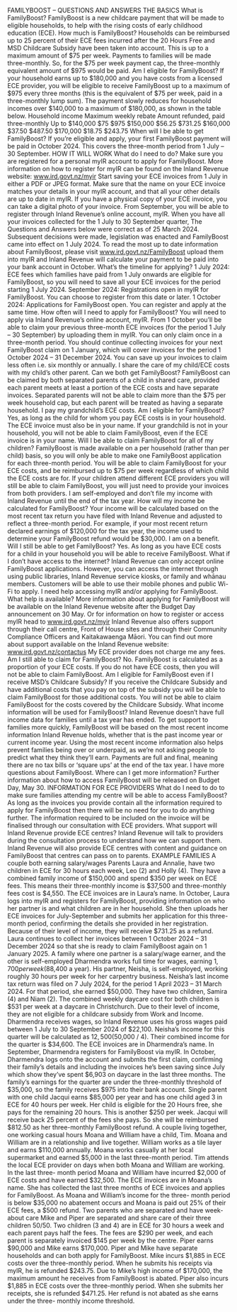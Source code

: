 FAMILYBOOST – QUESTIONS AND ANSWERS THE BASICS What is FamilyBoost? FamilyBoost is a new childcare payment that will be made to eligible households, to help with the rising costs of early childhood education (ECE). How much is FamilyBoost? Households can be reimbursed up to 25 percent of their ECE fees incurred after the 20 Hours Free and MSD Childcare Subsidy have been taken into account. This is up to a maximum amount of $75 per week. Payments to families will be made three-monthly. So, for the $75 per week payment cap, the three-monthly equivalent amount of $975 would be paid. Am I eligible for FamilyBoost? If your household earns up to $180,000 and you have costs from a licensed ECE provider, you will be eligible to receive FamilyBoost up to a maximum of $975 every three months (this is the equivalent of $75 per week, paid in a three-monthly lump sum). The payment slowly reduces for household incomes over $140,000 to a maximum of $180,000, as shown in the table below. Household income Maximum weekly rebate Amount refunded, paid three-monthly Up to $140,000 $75 $975 $150,000 $56.25 $731.25 $160,000 $37.50 $487.50 $170,000 $18.75 $243.75 When will I be able to get FamilyBoost? If you’re eligible and apply, your first FamilyBoost payment will be paid in October 2024. This covers the three-month period from 1 July – 30 September. HOW IT WILL WORK What do I need to do? Make sure you are registered for a personal myIR account to apply for FamilyBoost. More information on how to register for myIR can be found on the Inland Revenue website: www.ird.govt.nz/myir Start saving your ECE invoices from 1 July in either a PDF or JPEG format. Make sure that the name on your ECE invoice matches your details in your myIR account, and that all your other details are up to date in myIR. If you have a physical copy of your ECE invoice, you can take a digital photo of your invoice. From September, you will be able to register through Inland Revenue’s online account, myIR. When you have all your invoices collected for the 1 July to 30 September quarter, The Questions and Answers below were correct as of 25 March 2024. Subsequent decisions were made, legislation was enacted and FamilyBoost came into effect on 1 July 2024. To read the most up to date information about FamilyBoost, please visit www.ird.govt.nz/FamilyBoost upload them into myIR and Inland Revenue will calculate your payment to be paid into your bank account in October. What’s the timeline for applying? 1 July 2024: ECE fees which families have paid from 1 July onwards are eligible for FamilyBoost, so you will need to save all your ECE invoices for the period starting 1 July 2024. September 2024: Registrations open in myIR for FamilyBoost. You can choose to register from this date or later. 1 October 2024: Applications for FamilyBoost open. You can register and apply at the same time. How often will I need to apply for FamilyBoost? You will need to apply via Inland Revenue’s online account, myIR. From 1 October you’ll be able to claim your previous three-month ECE invoices (for the period 1 July – 30 September) by uploading them in myIR. You can only claim once in a three-month period. You should continue collecting invoices for your next FamilyBoost claim on 1 January, which will cover invoices for the period 1 October 2024 – 31 December 2024. You can save up your invoices to claim less often i.e. six monthly or annually. I share the care of my child/ECE costs with my child’s other parent. Can we both get FamilyBoost? FamilyBoost can be claimed by both separated parents of a child in shared care, provided each parent meets at least a portion of the ECE costs and have separate invoices. Separated parents will not be able to claim more than the $75 per week household cap, but each parent will be treated as having a separate household. I pay my grandchild’s ECE costs. Am I eligible for FamilyBoost? Yes, as long as the child for whom you pay ECE costs is in your household. The ECE invoice must also be in your name. If your grandchild is not in your household, you will not be able to claim FamilyBoost, even if the ECE invoice is in your name. Will I be able to claim FamilyBoost for all of my children? FamilyBoost is made available on a per household (rather than per child) basis, so you will only be able to make one FamilyBoost application for each three-month period. You will be able to claim FamilyBoost for your ECE costs, and be reimbursed up to $75 per week regardless of which child the ECE costs are for. If your children attend different ECE providers you will still be able to claim FamilyBoost, you will just need to provide your invoices from both providers. I am self-employed and don’t file my income with Inland Revenue until the end of the tax year. How will my income be calculated for FamilyBoost? Your income will be calculated based on the most recent tax return you have filed with Inland Revenue and adjusted to reflect a three-month period. For example, if your most recent return declared earnings of $120,000 for the tax year, the income used to determine your FamilyBoost refund would be $30,000. I am on a benefit. Will I still be able to get FamilyBoost? Yes. As long as you have ECE costs for a child in your household you will be able to receive FamilyBoost. What if I don’t have access to the internet? Inland Revenue can only accept online FamilyBoost applications. However, you can access the internet through using public libraries, Inland Revenue service kiosks, or family and whānau members. Customers will be able to use their mobile phones and public Wi-Fi to apply. I need help accessing myIR and/or applying for FamilyBoost. What help is available? More information about applying for FamilyBoost will be available on the Inland Revenue website after the Budget Day announcement on 30 May. Or for information on how to register or access myIR head to www.ird.govt.nz/myir Inland Revenue also offers support through their call centre, Front of House sites and through their Community Compliance Officers and Kaitakawaenga Māori. You can find out more about support available on the Inland Revenue website: www.ird.govt.nz/contactus My ECE provider does not charge me any fees. Am I still able to claim for FamilyBoost? No. FamilyBoost is calculated as a proportion of your ECE costs. If you do not have ECE costs, then you will not be able to claim FamilyBoost. Am I eligible for FamilyBoost even if I receive MSD’s Childcare Subsidy? If you receive the Childcare Subsidy and have additional costs that you pay on top of the subsidy you will be able to claim FamilyBoost for those additional costs. You will not be able to claim FamilyBoost for the costs covered by the Childcare Subsidy. What income information will be used for FamilyBoost? Inland Revenue doesn’t have full income data for families until a tax year has ended. To get support to families more quickly, FamilyBoost will be based on the most recent income information Inland Revenue holds, whether that is the past income year or current income year. Using the most recent income information also helps prevent families being over or underpaid, as we’re not asking people to predict what they think they’ll earn. Payments are full and final, meaning there are no tax bills or ‘square ups’ at the end of the tax year. I have more questions about FamilyBoost. Where can I get more information? Further information about how to access FamilyBoost will be released on Budget Day, May 30. INFORMATION FOR ECE PROVIDERS What do I need to do to make sure families attending my centre will be able to access FamilyBoost? As long as the invoices you provide contain all the information required to apply for FamilyBoost then there will be no need for you to do anything further. The information required to be included on the invoice will be finalised through our consultation with ECE providers. What support will Inland Revenue provide ECE centres? Inland Revenue will talk to providers during the consultation process to understand how we can support them. Inland Revenue will also provide ECE centres with content and guidance on FamilyBoost that centres can pass on to parents. EXAMPLE FAMILIES A couple both earning salary/wages Parents Laura and Annalie, have two children in ECE for 30 hours each week, Leo (2) and Holly (4). They have a combined family income of $150,000 and spend $350 per week on ECE fees. This means their three-monthly income is $37,500 and three-monthly fees cost is $4,550. The ECE invoices are in Laura’s name. In October, Laura logs into myIR and registers for FamilyBoost, providing information on who her partner is and what children are in her household. She then uploads her ECE invoices for July-September and submits her application for this three-month period, confirming the details she provided in her registration. Because of their level of income, they will receive $731.25 as a refund. Laura continues to collect her invoices between 1 October 2024 – 31 December 2024 so that she is ready to claim FamilyBoost again on 1 January 2025. A family where one partner is a salary/wage earner, and the other is self-employed Dharmendra works full time for wages, earning $1,700 per week ($88,400 a year). His partner, Neisha, is self-employed, working roughly 30 hours per week for her carpentry business. Neisha’s last income tax return was filed on 7 July 2024, for the period 1 April 2023 – 31 March 2024. For that period, she earned $50,000. They have two children, Samira (4) and Niam (2). The combined weekly daycare cost for both children is $531 per week at a daycare in Christchurch. Due to their level of income, they are not eligible for a childcare subsidy from Work and Income. Dharmendra receives wages, so Inland Revenue uses his gross wages paid between 1 July to 30 September 2024 of $22,100. Neisha’s income for this quarter will be calculated as $12,500 ($50,000 / 4). Their combined income for the quarter is $34,600. The ECE invoices are in Dharmendra’s name. In September, Dharmendra registers for FamilyBoost via myIR. In October, Dharmendra logs onto the account and submits the first claim, confirming their family’s details and including the invoices he’s been saving since July which show they’ve spent $6,903 on daycare in the last three months. The family’s earnings for the quarter are under the three-monthly threshold of $35,000, so the family receives $975 into their bank account. Single parent with one child Jacqui earns $85,000 per year and has one child aged 3 in ECE for 40 hours per week. Her child is eligible for the 20 Hours free, she pays for the remaining 20 hours. This is another $250 per week. Jacqui will receive back 25 percent of the fees she pays. So she will be reimbursed $812.50 as her three-monthly FamilyBoost refund. A couple living together, one working casual hours Moana and William have a child, Tim. Moana and William are in a relationship and live together. William works as a tile layer and earns $110,000 annually. Moana works casually at her local supermarket and earned $5,000 in the last three-month period. Tim attends the local ECE provider on days when both Moana and William are working. In the last three- month period Moana and William have incurred $2,000 of ECE costs and have earned $32,500. The ECE invoices are in Moana’s name. She has collected the last three months of ECE invoices and applies for FamilyBoost. As Moana and William’s income for the three- month period is below $35,000 no abatement occurs and Moana is paid out 25% of their ECE fees, a $500 refund. Two parents who are separated and have week-about care Mike and Piper are separated and share care of their three children 50/50. Two children (3 and 4) are in ECE for 30 hours a week and each parent pays half the fees. The fees are $290 per week, and each parent is separately invoiced $145 per week by the centre. Piper earns $90,000 and Mike earns $170,000. Piper and Mike have separate households and can both apply for FamilyBoost. Mike incurs $1,885 in ECE costs over the three-monthly period. When he submits his receipts via myIR, he is refunded $243.75. Due to Mike’s high income of $170,000, the maximum amount he receives from FamilyBoost is abated. Piper also incurs $1,885 in ECE costs over the three-monthly period. When she submits her receipts, she is refunded $471.25. Her refund is not abated as she earns under the three- monthly income threshold.